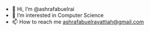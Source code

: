 - 👋 Hi, I’m @ashrafabuelrai
- 👀 I’m interested in Computer Science
- 📫 How to reach me ashrafabuelrayattiah@gmail.com

<!---
ashrafabuelrai/ashrafabuelrai is a ✨ special ✨ repository because its `README.md` (this file) appears on your GitHub profile.
You can click the Preview link to take a look at your changes.
--->
